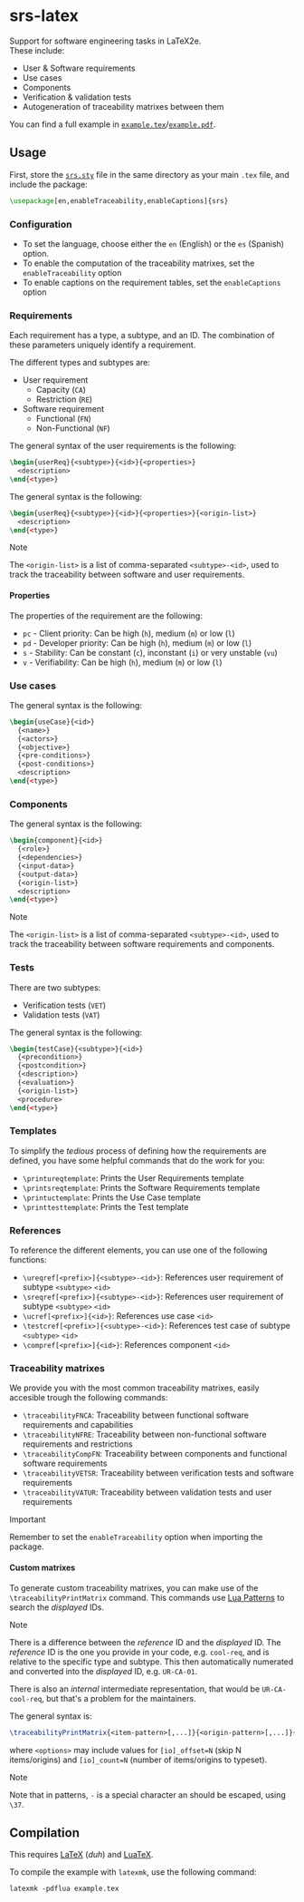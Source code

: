# srs-latex
Support for software engineering tasks in LaTeX2e.  
These include:
- User & Software requirements
- Use cases
- Components
- Verification & validation tests
- Autogeneration of traceability matrixes between them

You can find a full example in [`example.tex`](example.tex)/[`example.pdf`](example.pdf).



## Usage
First, store the [`srs.sty`](srs.sty) file in the same directory as your main `.tex` file, and include the package:
```latex
\usepackage[en,enableTraceability,enableCaptions]{srs}
```

### Configuration
- To set the language, choose either the `en` (English) or the `es` (Spanish) option.
- To enable the computation of the traceability matrixes, set the `enableTraceability` option
- To enable captions on the requirement tables, set the `enableCaptions` option


### Requirements
Each requirement has a type, a subtype, and an ID. The combination of these parameters uniquely identify a requirement.

The different types and subtypes are:
- User requirement
    - Capacity (`CA`)
    - Restriction (`RE`)
- Software requirement
    - Functional (`FN`)
    - Non-Functional (`NF`)

The general syntax of the user requirements is the following:
```latex
\begin{userReq}{<subtype>}{<id>}{<properties>}
  <description>
\end{<type>}
```

The general syntax is the following:
```latex
\begin{userReq}{<subtype>}{<id>}{<properties>}{<origin-list>}
  <description>
\end{<type>}
```

> [!NOTE]
> The `<origin-list>` is a list of comma-separated `<subtype>-<id>`, used to track the traceability between software and user requirements.


#### Properties
The properties of the requirement are the following:
- `pc` - Client priority: Can be high (`h`), medium (`m`) or low (`l`)
- `pd` - Developer priority: Can be high (`h`), medium (`m`) or low (`l`)
- `s` - Stability: Can be constant (`c`), inconstant (`i`) or very unstable (`vu`)
- `v` - Verifiability: Can be high (`h`), medium (`m`) or low (`l`)


### Use cases
The general syntax is the following:
```latex
\begin{useCase}{<id>}
  {<name>}
  {<actors>}
  {<objective>}
  {<pre-conditions>}
  {<post-conditions>}
  <description>
\end{<type>}
```


### Components
The general syntax is the following:
```latex
\begin{component}{<id>}
  {<role>}
  {<dependencies>}
  {<input-data>}
  {<output-data>}
  {<origin-list>}
  <description>
\end{<type>}
```

> [!NOTE]
> The `<origin-list>` is a list of comma-separated `<subtype>-<id>`, used to track the traceability between software requirements and components.


### Tests
There are two subtypes:
- Verification tests (`VET`)
- Validation tests (`VAT`)

The general syntax is the following:
```latex
\begin{testCase}{<subtype>}{<id>}
  {<precondition>}
  {<postcondition>}
  {<description>}
  {<evaluation>}
  {<origin-list>}
  <procedure>
\end{<type>}
```


### Templates
To simplify the _tedious_ process of defining how the requirements are defined, you have some helpful commands that do the work for you:
- `\printureqtemplate`: Prints the User Requirements template
- `\printsreqtemplate`: Prints the Software Requirements template
- `\printuctemplate`: Prints the Use Case template
- `\printtesttemplate`: Prints the Test template


### References
To reference the different elements, you can use one of the following functions:
- `\ureqref[<prefix>]{<subtype>-<id>}`: References user requirement of subtype `<subtype>` `<id>`
- `\sreqref[<prefix>]{<subtype>-<id>}`: References user requirement of subtype `<subtype>` `<id>`
- `\ucref[<prefix>]{<id>}`: References use case `<id>`
- `\testcref[<prefix>]{<subtype>-<id>}`: References test case of subtype `<subtype>` `<id>`
- `\compref[<prefix>]{<id>}`: References component `<id>`


### Traceability matrixes
We provide you with the most common traceability matrixes, easily accesible trough the following commands:
- `\traceabilityFNCA`: Traceability between functional software requirements and capabilities
- `\traceabilityNFRE`: Traceability between non-functional software requirements and restrictions
- `\traceabilityCompFN`: Traceability between components and functional software requirements
- `\traceabilityVETSR`: Traceability between verification tests and software requirements
- `\traceabilityVATUR`: Traceability between validation tests and user requirements

> [!IMPORTANT]
> Remember to set the `enableTraceability` option when importing the package.

#### Custom matrixes
To generate custom traceability matrixes, you can make use of the `\traceabilityPrintMatrix` command. This commands use [Lua Patterns](https://www.lua.org/pil/20.2.html) to search the _displayed_ IDs.


> [!NOTE]
> There is a difference between the _reference_ ID and the _displayed_ ID. The _reference_ ID is the one you provide in your code, e.g. `cool-req`, and is relative to the specific type and subtype. This then automatically numerated and converted into the _displayed_ ID, e.g. `UR-CA-01`.
>
> There is also an _internal_ intermediate representation, that would be `UR-CA-cool-req`, but that's a problem for the maintainers.

The general syntax is:
```latex
\traceabilityPrintMatrix{<item-pattern>[,...]}{<origin-pattern>[,...]}{<options>}
```
where `<options>` may include values for `[io]_offset=N` (skip N items/origins) and `[io]_count=N` (number of items/origins to typeset).

> [!NOTE]
> Note that in patterns, `-` is a special character an should be escaped, using `\37`.


## Compilation
This requires [LaTeX](https://www.latex-project.org/) (_duh_) and [LuaTeX](https://www.luatex.org/).

To compile the example with `latexmk`, use the following command:
```latex
latexmk -pdflua example.tex
```
